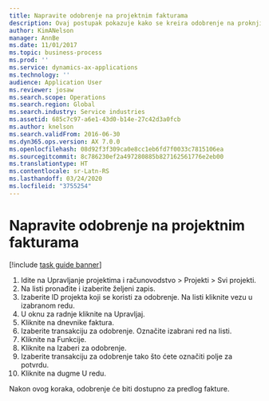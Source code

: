 ```yaml
---
title: Napravite odobrenje na projektnim fakturama
description: Ovaj postupak pokazuje kako se kreira odobrenje na proknjiženim fakturama projekta.
author: KimANelson
manager: AnnBe
ms.date: 11/01/2017
ms.topic: business-process
ms.prod: ''
ms.service: dynamics-ax-applications
ms.technology: ''
audience: Application User
ms.reviewer: josaw
ms.search.scope: Operations
ms.search.region: Global
ms.search.industry: Service industries
ms.assetid: 685c7c97-a6e1-43d0-b14e-27c42d3a0fcb
ms.author: knelson
ms.search.validFrom: 2016-06-30
ms.dyn365.ops.version: AX 7.0.0
ms.openlocfilehash: 08d92f3f309ca0e8cc1eb6fd7f0033c7815106ea
ms.sourcegitcommit: 8c786230ef2a497280885b827162561776e2eb00
ms.translationtype: HT
ms.contentlocale: sr-Latn-RS
ms.lasthandoff: 03/24/2020
ms.locfileid: "3755254"
---
```

# <a name="create-a-credit-note-on-project-invoices"></a>Napravite odobrenje na projektnim fakturama

[!include [task guide banner](../../includes/task-guide-banner.md)]

1. Idite na Upravljanje projektima i računovodstvo > Projekti > Svi projekti. 
2. Na listi pronađite i izaberite željeni zapis. 
3. Izaberite ID projekta koji se koristi za odobrenje. Na listi kliknite vezu u izabranom redu. 
4. U oknu za radnje kliknite na Upravljaj. 
5. Kliknite na dnevnike faktura. 
6. Izaberite transakciju za odobrenje. Označite izabrani red na listi. 
7. Kliknite na Funkcije. 
8. Kliknite na Izaberi za odobrenje. 
9. Izaberite transakciju za odobrenje tako što ćete označiti polje za potvrdu.
10. Kliknite na dugme U redu. 

Nakon ovog koraka, odobrenje će biti dostupno za predlog fakture.
